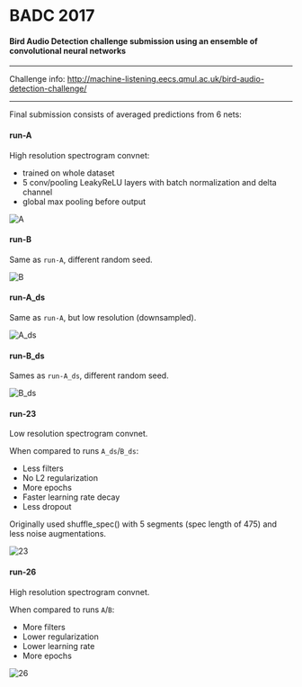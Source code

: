 # BADC 2017

#### Bird Audio Detection challenge submission using an ensemble of convolutional neural networks

---

Challenge info: http://machine-listening.eecs.qmul.ac.uk/bird-audio-detection-challenge/

---

Final submission consists of averaged predictions from 6 nets:

#### run-A

High resolution spectrogram convnet:
- trained on whole dataset
- 5 conv/pooling LeakyReLU layers with batch normalization and delta channel
- global max pooling before output

![A](https://raw.githubusercontent.com/karoldvl/BADC/master/results/A-filters.png)

#### run-B

Same as `run-A`, different random seed.

![B](https://raw.githubusercontent.com/karoldvl/BADC/master/results/B-filters.png)

#### run-A_ds

Same as `run-A`, but low resolution (downsampled).

![A_ds](https://raw.githubusercontent.com/karoldvl/BADC/master/results/A_ds-filters.png)

#### run-B_ds

Sames as `run-A_ds`, different random seed.

![B_ds](https://raw.githubusercontent.com/karoldvl/BADC/master/results/B_ds-filters.png)

#### run-23

Low resolution spectrogram convnet.

When compared to runs `A_ds`/`B_ds`:
- Less filters
- No L2 regularization
- More epochs
- Faster learning rate decay
- Less dropout

Originally used shuffle_spec() with 5 segments (spec length of 475) and less noise augmentations.

![23](https://raw.githubusercontent.com/karoldvl/BADC/master/results/23-filters.png)

#### run-26

High resolution spectrogram convnet.

When compared to runs `A`/`B`:
- More filters
- Lower regularization
- Lower learning rate
- More epochs

![26](https://raw.githubusercontent.com/karoldvl/BADC/master/results/26-filters.png)
